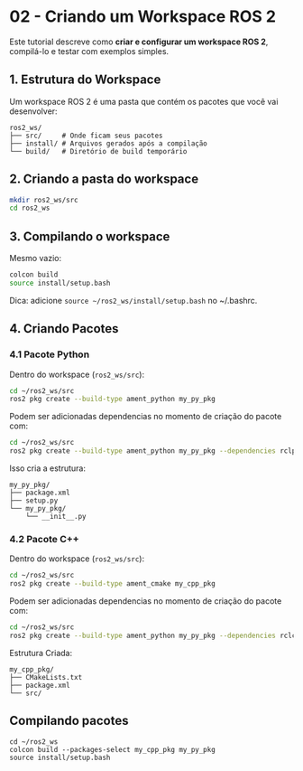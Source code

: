 # 02 - Criando um Workspace ROS 2

Este tutorial descreve como **criar e configurar um workspace ROS 2**, compilá-lo e testar com exemplos simples.

## 1. Estrutura do Workspace

Um workspace ROS 2 é uma pasta que contém os pacotes que você vai desenvolver:

```
ros2_ws/
├── src/     # Onde ficam seus pacotes
├── install/ # Arquivos gerados após a compilação
└── build/   # Diretório de build temporário
```

## 2. Criando a pasta do workspace

```bash
mkdir ros2_ws/src
cd ros2_ws
```

## 3. Compilando o workspace

Mesmo vazio:
```bash
colcon build
source install/setup.bash
```
Dica: adicione ```source ~/ros2_ws/install/setup.bash``` no ~/.bashrc.

## 4. Criando Pacotes

### 4.1 Pacote Python
Dentro do workspace (`ros2_ws/src`):
```bash
cd ~/ros2_ws/src
ros2 pkg create --build-type ament_python my_py_pkg
```
Podem ser adicionadas dependencias no momento de criação do pacote com:
```bash
cd ~/ros2_ws/src
ros2 pkg create --build-type ament_python my_py_pkg --dependencies rclpy
```

Isso cria a estrutura:
```
my_py_pkg/
├── package.xml
├── setup.py
└── my_py_pkg/
    └── __init__.py
````

### 4.2 Pacote C++
Dentro do workspace (`ros2_ws/src`):
```bash
cd ~/ros2_ws/src
ros2 pkg create --build-type ament_cmake my_cpp_pkg
```
Podem ser adicionadas dependencias no momento de criação do pacote com:
```bash
cd ~/ros2_ws/src
ros2 pkg create --build-type ament_python my_py_pkg --dependencies rclcpp
```

Estrutura Criada:
```
my_cpp_pkg/
├── CMakeLists.txt
├── package.xml
└── src/
``` 
## Compilando pacotes
```
cd ~/ros2_ws
colcon build --packages-select my_cpp_pkg my_py_pkg
source install/setup.bash
```


